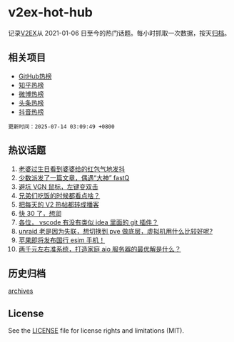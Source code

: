 # v2ex-hot-hub

 记录[V2EX](https://www.v2ex.com/)从 2021-01-06 日至今的热门话题。每小时抓取一次数据，按天[归档](archives)。
 
 ## 相关项目

- [GitHub热榜](https://github.com/lonnyzhang423/github-hot-hub)
- [知乎热榜](https://github.com/lonnyzhang423/zhihu-hot-hub)
- [微博热榜](https://github.com/lonnyzhang423/weibo-hot-hub)
- [头条热榜](https://github.com/lonnyzhang423/toutiao-hot-hub)
- [抖音热榜](https://github.com/lonnyzhang423/douyin-hot-hub)


 `更新时间：2025-07-14 03:09:49 +0800`

## 热议话题

1. [老婆过生日看到婆婆给的红包气地发抖](https://www.v2ex.com/t/1144884)
1. [少数派发了一篇文章，偶遇“大神” fastQ](https://www.v2ex.com/t/1144850)
1. [避坑 VGN 鼠标，左键变双击](https://www.v2ex.com/t/1144879)
1. [兄弟们吃饭的时候都看点啥？](https://www.v2ex.com/t/1144917)
1. [把每天的 V2 热帖都转成播客](https://www.v2ex.com/t/1144851)
1. [快 30 了，想润](https://www.v2ex.com/t/1144952)
1. [各位， vscode 有没有类似 idea 里面的 git 插件？](https://www.v2ex.com/t/1144882)
1. [unraid 老是因为失联，想切换到 pve 做底层，虚拟机用什么比较好呢?](https://www.v2ex.com/t/1144856)
1. [苹果即将发布国行 esim 手机！](https://www.v2ex.com/t/1144864)
1. [两千元左右准系统，打造家庭 aio 服务器的最优解是什么？](https://www.v2ex.com/t/1144854)

## 历史归档

[archives](archives)

## License

See the [LICENSE](LICENSE) file for license rights and limitations (MIT).
